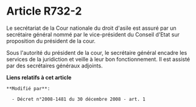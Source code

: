 # Article R732-2

Le secrétariat de la Cour nationale du droit d'asile est assuré par un secrétaire général nommé par le vice-président du
Conseil d'Etat sur proposition du président de la cour.

Sous l'autorité du président de la cour, le secrétaire général encadre les services de la juridiction et veille à leur bon
fonctionnement. Il est assisté par des secrétaires généraux adjoints.

**Liens relatifs à cet article**

	**Modifié par**:

	  - Décret n°2008-1481 du 30 décembre 2008 - art. 1
